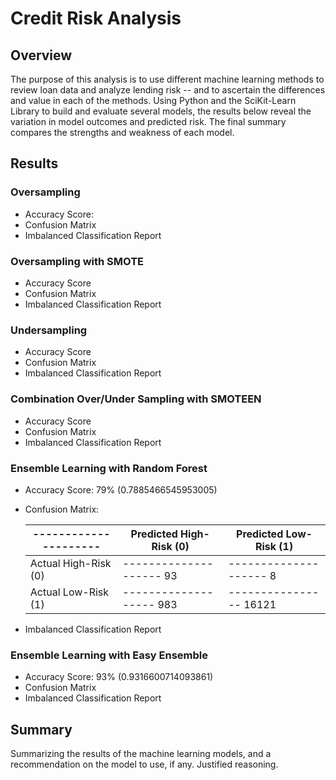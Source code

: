 # Credit Risk Analysis

## Overview
The purpose of this analysis is to use different machine learning methods to review loan data and analyze lending risk -- and to ascertain the differences and value in each of the methods. Using Python and the SciKit-Learn Library to build and evaluate several models, the results below reveal the variation in model outcomes and predicted risk. The final summary compares the strengths and weakness of each model.

## Results
### Oversampling
- Accuracy Score: 
- Confusion Matrix
- Imbalanced Classification Report

### Oversampling with SMOTE
- Accuracy Score
- Confusion Matrix
- Imbalanced Classification Report

### Undersampling
- Accuracy Score
- Confusion Matrix
- Imbalanced Classification Report

### Combination Over/Under Sampling with SMOTEEN
- Accuracy Score
- Confusion Matrix
- Imbalanced Classification Report

### Ensemble Learning with Random Forest
- Accuracy Score: 79% (0.7885466545953005) 
- Confusion Matrix:
  	
  | --------------------- | Predicted High-Risk (0) | Predicted Low-Risk (1) |
  | --------------------- | ----------------------- | ---------------------- |
  | Actual High-Risk (0)  | -------------------- 93 | -------------------- 8 |
  | Actual Low-Risk (1)   | ------------------- 983 | ---------------- 16121 |
  
- Imbalanced Classification Report

### Ensemble Learning with Easy Ensemble
- Accuracy Score: 93% (0.9316600714093861)
- Confusion Matrix
- Imbalanced Classification Report

## Summary
Summarizing the results of the machine learning models, and a recommendation on the model to use, if any. Justified reasoning.
